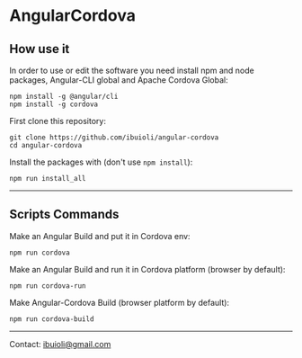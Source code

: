 # AngularCordova

## How use it

In order to use or edit the software you need install npm and node packages, Angular-CLI global and Apache Cordova Global:

```
npm install -g @angular/cli
npm install -g cordova
```

First clone this repository:

```
git clone https://github.com/ibuioli/angular-cordova
cd angular-cordova
```

Install the packages with (don't use ```npm install```):

```
npm run install_all
```

---

## Scripts Commands

Make an Angular Build and put it in Cordova env:
```
npm run cordova
```

Make an Angular Build and run it in Cordova platform (browser by default):
```
npm run cordova-run
```

Make Angular-Cordova Build (browser platform by default):
```
npm run cordova-build
```

---
Contact: ibuioli@gmail.com


